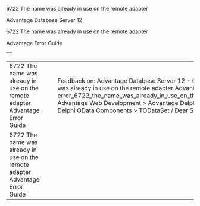 6722 The name was already in use on the remote adapter




Advantage Database Server 12  

6722 The name was already in use on the remote adapter

Advantage Error Guide

|  |
| --- |
|  |

|  |  |  |  |  |
| --- | --- | --- | --- | --- |
| 6722 The name was already in use on the remote adapter  Advantage Error Guide |  |  | Feedback on: Advantage Database Server 12 - 6722 The name was already in use on the remote adapter Advantage Error Guide error\_6722\_the\_name\_was\_already\_in\_use\_on\_the\_remote\_adapter Advantage Web Development > Advantage Delphi OData Client > Delphi OData Components > TODataSet / Dear Support Staff, |  |
| 6722 The name was already in use on the remote adapter  Advantage Error Guide |  |  |  |  |